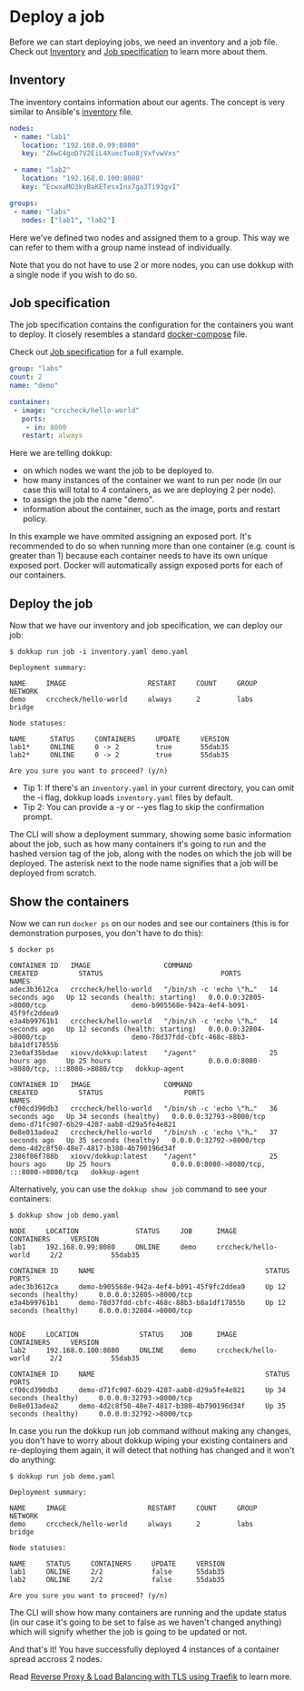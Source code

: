 # Deploy a job
Before we can start deploying jobs, we need an inventory and a job file. Check out [Inventory](inventory.md) and [Job specification](job.md) to learn more about them.

## Inventory
The inventory contains information about our agents. The concept is very similar to Ansible's [inventory](https://docs.ansible.com/ansible/latest/inventory_guide/intro_inventory.html) file.

```yaml title="inventory.yaml"
nodes:
 - name: "lab1"
   location: "192.168.0.99:8080"
   key: "Z6wC4goD7V2EiL4XuecTuo8jVxfvwVxs"

 - name: "lab2"
   location: "192.168.0.100:8080"
   key: "EcwxaMO3kyBaKETesxInx7ga3Ti93gvI"

groups:
 - name: "labs"
   nodes: ["lab1", "lab2"]
```

Here we've defined two nodes and assigned them to a group. This way we can refer to them with a group name instead of individually. 

Note that you do not have to use 2 or more nodes, you can use dokkup with a single node if you wish to do so.


## Job specification
The job specification contains the configuration for the containers you want to deploy. It closely resembles a standard [docker-compose](https://docs.docker.com/compose) file.

Check out [Job specification](job.md) for a full example.

```yaml title="demo.yaml"
group: "labs"
count: 2
name: "demo"

container:
 - image: "crccheck/hello-world"
   ports:
    - in: 8000
   restart: always 
```

Here we are telling dokkup:

- on which nodes we want the job to be deployed to.
- how many instances of the container we want to run per node (in our case this will total to 4 containers, as we are deploying 2 per node).
- to assign the job the name "demo". 
- information about the container, such as the image, ports and restart policy. 

In this example we have ommited assigning an exposed port. It's recommended to do so when running more than one container (e.g. count is greater than 1) because each container needs to have its own unique exposed port. Docker will automatically assign exposed ports for each of our containers.

## Deploy the job
Now that we have our inventory and job specification, we can deploy our job:


```
$ dokkup run job -i inventory.yaml demo.yaml
```

```
Deployment summary:

NAME     IMAGE                    RESTART     COUNT     GROUP     NETWORK
demo     crccheck/hello-world     always      2         labs      bridge

Node statuses:

NAME      STATUS     CONTAINERS     UPDATE     VERSION
lab1*     ONLINE     0 -> 2         true       55dab35
lab2*     ONLINE     0 -> 2         true       55dab35

Are you sure you want to proceed? (y/n)
```

- Tip 1: If there's an `inventory.yaml` in your current directory, you can omit the -i flag, dokkup loads `inventory.yaml` files by default.
- Tip 2: You can provide a -y or --yes flag to skip the confirmation prompt.

The CLI will show a deployment summary, showing some basic information about the job, such as how many containers it's going to run and the hashed version tag of the job, along with the nodes on which the job will be deployed. The asterisk next to the node name signifies that a job will be deployed from scratch.

## Show the containers
Now we can run `docker ps` on our nodes and see our containers (this is for demonstration purposes, you don't have to do this):
```
$ docker ps
```

```title="lab1"
CONTAINER ID   IMAGE                  COMMAND                   CREATED          STATUS                             PORTS                                       NAMES
adec3b3612ca   crccheck/hello-world   "/bin/sh -c 'echo \"h…"   14 seconds ago   Up 12 seconds (health: starting)   0.0.0.0:32805->8000/tcp                     demo-b905568e-942a-4ef4-b091-45f9fc2ddea9
e3a4b99761b1   crccheck/hello-world   "/bin/sh -c 'echo \"h…"   14 seconds ago   Up 12 seconds (health: starting)   0.0.0.0:32804->8000/tcp                     demo-78d37fdd-cbfc-468c-88b3-b8a1df17855b
23e0af35bdae   xiovv/dokkup:latest    "/agent"                  25 hours ago     Up 25 hours                        0.0.0.0:8080->8080/tcp, :::8080->8080/tcp   dokkup-agent
```
```title="lab2"
CONTAINER ID   IMAGE                  COMMAND                   CREATED          STATUS                    PORTS                                       NAMES
cf00cd390db3   crccheck/hello-world   "/bin/sh -c 'echo \"h…"   36 seconds ago   Up 34 seconds (healthy)   0.0.0.0:32793->8000/tcp                     demo-d71fc907-6b29-4287-aab8-d29a5fe4e821
0e8e013adea2   crccheck/hello-world   "/bin/sh -c 'echo \"h…"   37 seconds ago   Up 35 seconds (healthy)   0.0.0.0:32792->8000/tcp                     demo-4d2c8f50-48e7-4817-b380-4b790196d34f
2386f86f788b   xiovv/dokkup:latest    "/agent"                  25 hours ago     Up 25 hours               0.0.0.0:8080->8080/tcp, :::8080->8080/tcp   dokkup-agent
```

Alternatively, you can use the `dokkup show job` command to see your containers:
```
$ dokkup show job demo.yaml
```
```
NODE     LOCATION              STATUS     JOB      IMAGE                    CONTAINERS     VERSION
lab1     192.168.0.99:8080     ONLINE     demo     crccheck/hello-world     2/2            55dab35

CONTAINER ID     NAME                                          STATUS                      PORTS
adec3b3612ca     demo-b905568e-942a-4ef4-b091-45f9fc2ddea9     Up 12 seconds (healthy)     0.0.0.0:32805->8000/tcp
e3a4b99761b1     demo-78d37fdd-cbfc-468c-88b3-b8a1df17855b     Up 12 seconds (healthy)     0.0.0.0:32804->8000/tcp


NODE     LOCATION               STATUS    JOB      IMAGE                    CONTAINERS     VERSION
lab2     192.168.0.100:8080     ONLINE    demo     crccheck/hello-world     2/2            55dab35

CONTAINER ID     NAME                                          STATUS                      PORTS
cf00cd390db3     demo-d71fc907-6b29-4287-aab8-d29a5fe4e821     Up 34 seconds (healthy)     0.0.0.0:32793->8000/tcp
0e8e013adea2     demo-4d2c8f50-48e7-4817-b380-4b790196d34f     Up 35 seconds (healthy)     0.0.0.0:32792->8000/tcp
```

In case you run the dokkup run job command without making any changes, you don't have to worry about dokkup wiping your existing containers and re-deploying them again, it will detect that nothing has changed and it won't do anything:
```
$ dokkup run job demo.yaml
```
```
Deployment summary:

NAME     IMAGE                    RESTART     COUNT     GROUP     NETWORK
demo     crccheck/hello-world     always      2         labs      bridge

Node statuses:

NAME     STATUS     CONTAINERS     UPDATE     VERSION
lab1     ONLINE     2/2            false      55dab35
lab2     ONLINE     2/2            false      55dab35

Are you sure you want to proceed? (y/n) 
```

The CLI will show how many containers are running and the update status (in our case it's going to be set to false as we haven't changed anything) which will signify whether the job is going to be updated or not.

And that's it! You have successfully deployed 4 instances of a container spread accross 2 nodes. 

Read [Reverse Proxy & Load Balancing with TLS using Traefik](examples/traefik.md) to learn more. 
